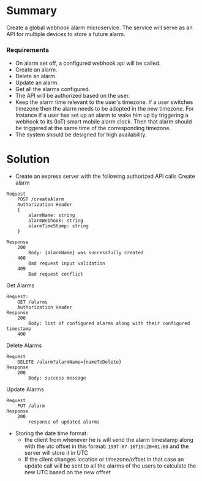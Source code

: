 # Summary
Create a global webhook alarm microservice. The service will serve as an API for multiple devices to store a future alarm.

### Requirements
- On alarm set off, a configured webhook api will be called.
- Create an alarm.
- Delete an alarm.
- Update an alarm.
- Get all the alarms configured.
- The API will be authorized based on the user.
- Keep the alarm time relevant to the user's timezone. If a user switches timezone then the alarm needs to be adopted in the new timezone. For Instance if a user has set up an alarm to wake him up by triggering a webhook to its (IoT) smart mobile alarm clock. Then that alarm should be triggered at the same time of the corresponding timezone.
- The system should be designed for high availability.

# Solution
- Create an express server with the following authorized API calls
Create alarm
```
Request
    POST /createAlarm
    Authorization Header
    {
        alarmName: string
        alarmWebhook: string
        alarmTimeStamp: string
    }

Response
    200
        Body: {alarmName} was successfully created
    400
        Bad request input validation
    409
        Bad request conflict

```
Get Alarms

```
Request:
    GET /alarms
    Authorization Header
Response
    200
        Body: list of configured alarms along with their configured timestamp
    400        
```

Delete Alarms
```
Request 
    DELETE /alarm?alarmName={nameToDelete}
Response
    200
        Body: success message
```
Update Alarms
```
Request
    PUT /alarm
Response
    200
        response of updated alarms
```

- Storing the date time format:
    + the client from whenever he is will send the alarm timestamp along with the utc offset in this format: `1997-07-16T19:20+01:00` and the server will store it in UTC
    + If the client changes location or timezone/offset in that case an update call will be sent to all the alarms of the users to calculate the new UTC based on the new offset
